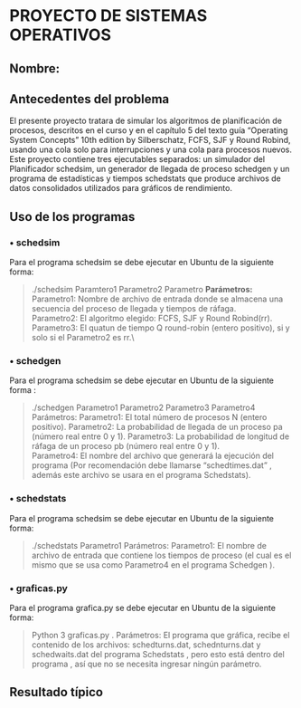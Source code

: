#                                                                PROYECTO DE SISTEMAS OPERATIVOS 
## Nombre:   
## Antecedentes del problema  
El presente proyecto tratara de simular los algoritmos de planificación de procesos, descritos en el curso y en el capítulo 5 del texto guía “Operating System Concepts” 10th edition by Silberschatz, FCFS, SJF y Round Robind, usando una cola solo para interrupciones y una cola para procesos nuevos. Este proyecto contiene tres ejecutables separados: un simulador del Planificador schedsim, un generador de llegada de proceso schedgen y un programa de estadísticas y tiempos schedstats que produce archivos de datos consolidados utilizados para gráficos de rendimiento.
## Uso de los programas  
### •	schedsim
Para el programa schedsim se debe ejecutar en Ubuntu de la siguiente forma:      
>./schedsim  Paramtero1 Parametro2  Parametro
**Parámetros:**\
Parametro1: Nombre de archivo de entrada donde se almacena una secuencia del proceso de llegada y tiempos de ráfaga.\
Parametro2: El algoritmo elegido: FCFS, SJF y Round Robind(rr).\
Parametro3: El quatun de tiempo Q round-robin (entero positivo), si y solo si el Parametro2 es rr.\
### •	schedgen
Para el programa schedsim se debe ejecutar en Ubuntu de la siguiente forma :      
>./schedgen Parametro1 Parametro2  Parametro3  Parametro4
Parámetros:
Parametro1: El total número de procesos N (entero positivo).
Parametro2: La probabilidad de llegada de un proceso pa (número real entre 0 y 1).
Parametro3: La probabilidad de longitud de ráfaga de un proceso pb (número real entre 0 y 1).                   
Parametro4: El nombre del archivo que generará la ejecución del programa (Por recomendación debe llamarse “schedtimes.dat” , además este archivo se usara en el  programa   Schedstats).
### •	schedstats
Para el programa schedsim se debe ejecutar en Ubuntu de la siguiente forma:      
>./schedstats Parametro1
Parámetros:
Parametro1: El nombre de archivo de entrada que contiene los tiempos de proceso (el cual  es el mismo que se usa como  Parametro4 en el programa  Schedgen ).
### •	graficas.py
Para el programa grafica.py se debe ejecutar en Ubuntu de la siguiente forma:    
>  Python  3 graficas.py .
Parámetros:
El programa que gráfica, recibe el contenido de los archivos: schedturns.dat, schednturns.dat y schedwaits.dat del programa  Schedstats  , pero esto está dentro del programa , así que no se necesita  ingresar ningún parámetro. 

## Resultado típico
